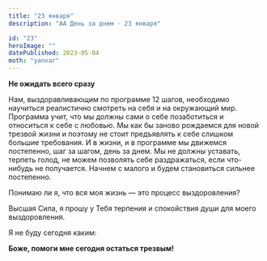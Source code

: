 ```yaml
---
title: "23 января"
description: "АА День за днем - 23 января"

id: "23"
heroImage: ""
datePublished: 2023-05-04
moth: "yanvar"
---
```


**Не ожидать всего сразу**

Нам, выздоравливающим по программе 12 шагов, необходимо научиться реалистично
смотреть на себя и на окружающий мир. Программа учит, что мы должны сами о
себе позаботиться и относиться к себе с любовью. Мы как бы заново рождаемся
для новой трезвой жизни и поэтому не стоит предъявлять к себе слишком большие
требования. И в жизни, и в программе мы движемся постепенно, шаг за шагом,
день за днем. Мы не должны уставать, терпеть голод, не можем позволять себе
раздражаться, если что-нибудь не получается. Начнем с малого и будем
становиться сильнее постепенно.

Понимаю ли я, что вся моя жизнь — это процесс выздоровления?

Высшая Сила, я прошу у Тебя терпения и спокойствия души для моего
выздоровления.

Я не буду сегодня каким:

**Боже, помоги мне сегодня остаться трезвым!**
